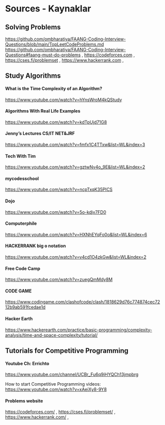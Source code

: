 # Sources - Kaynaklar
## Solving Problems

https://github.com/ombharatiya/FAANG-Coding-Interview-Questions/blob/main/TopLeetCodeProblems.md
https://github.com/ombharatiya/FAANG-Coding-Interview-Questions#faang-must-do-problems  ,
https://codeforces.com  ,
https://cses.fi/problemset  , 
https://www.hackerrank.com  ,

## Study Algorithms

#### What is the Time Complexity of an Algorithm?
https://www.youtube.com/watch?v=hYnsWroM4kQStudy
#### Algorithms With Real Life Examples
https://www.youtube.com/watch?v=kdTpUjd71G8
#### Jenny’s Lectures CS/IT NET&JRF
https://www.youtube.com/watch?v=fmfx1C4TTxw&list=WL&index=3
#### Tech With Tim 
https://www.youtube.com/watch?v=gztwNv4o_9E&list=WL&index=2
#### mycodesschool
https://www.youtube.com/watch?v=ncpTxqK35PICS 
#### Dojo
https://www.youtube.com/watch?v=5o-kdjv7FD0
#### Computerphile
https://www.youtube.com/watch?v=HXNhEYqFo0o&list=WL&index=6
#### HACKERRANK big o notation
https://www.youtube.com/watch?v=v4cd1O4zkGw&list=WL&index=2
#### Free Code Camp 
https://www.youtube.com/watch?v=zuegQmMdy8M
#### CODE GAME
https://www.codingame.com/clashofcode/clash/1818629d76c774874cec7212b9ab591fcedae1d
#### Hacker Earth
https://www.hackerearth.com/practice/basic-programming/complexity-analysis/time-and-space-complexity/tutorial/

## Tutorials for Competitive Programming 

#### Youtube Ch: Errichto
https://www.youtube.com/channel/UCBr_Fu6q9iHYQCh13jmpbrg

How to start Competitive Programming videos:
https://www.youtube.com/watch?v=xAeiXy8-9Y8
#### Problems website
https://codeforces.com/ ,
https://cses.fi/problemset/ ,
https://www.hackerrank.com/ ,
